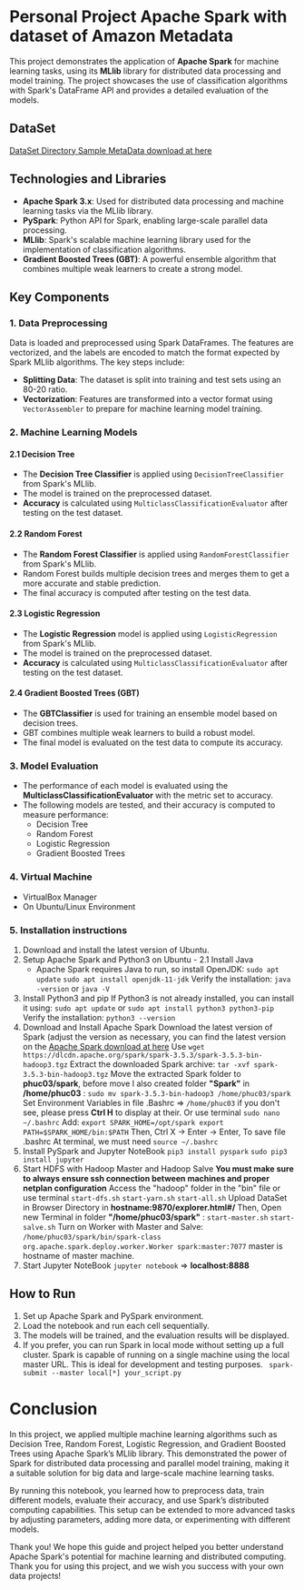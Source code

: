 
# Personal Project Apache Spark with dataset of Amazon Metadata

This project demonstrates the application of **Apache Spark** for machine learning tasks, using its **MLlib** library for distributed data processing and model training. The project showcases the use of classification algorithms with Spark's DataFrame API and provides a detailed evaluation of the models.

## DataSet
[DataSet Directory Sample MetaData download at here](https://nijianmo.github.io/amazon/index.html)


## Technologies and Libraries

- **Apache Spark 3.x**: Used for distributed data processing and machine learning tasks via the MLlib library.
- **PySpark**: Python API for Spark, enabling large-scale parallel data processing.
- **MLlib**: Spark's scalable machine learning library used for the implementation of classification algorithms.
- **Gradient Boosted Trees (GBT)**: A powerful ensemble algorithm that combines multiple weak learners to create a strong model.

## Key Components

### 1. Data Preprocessing
Data is loaded and preprocessed using Spark DataFrames. The features are vectorized, and the labels are encoded to match the format expected by Spark MLlib algorithms. The key steps include:
- **Splitting Data**: The dataset is split into training and test sets using an 80-20 ratio.
- **Vectorization**: Features are transformed into a vector format using `VectorAssembler` to prepare for machine learning model training.

### 2. Machine Learning Models

#### 2.1 Decision Tree
- The **Decision Tree Classifier** is applied using `DecisionTreeClassifier` from Spark's MLlib.
- The model is trained on the preprocessed dataset.
- **Accuracy** is calculated using `MulticlassClassificationEvaluator` after testing on the test dataset.

#### 2.2 Random Forest
- The **Random Forest Classifier** is applied using `RandomForestClassifier` from Spark's MLlib.
- Random Forest builds multiple decision trees and merges them to get a more accurate and stable prediction.
- The final accuracy is computed after testing on the test data.

#### 2.3 Logistic Regression
- The **Logistic Regression** model is applied using `LogisticRegression` from Spark's MLlib.
- The model is trained on the preprocessed dataset.
- **Accuracy** is calculated using `MulticlassClassificationEvaluator` after testing on the test dataset.

#### 2.4 Gradient Boosted Trees (GBT)
- The **GBTClassifier** is used for training an ensemble model based on decision trees.
- GBT combines multiple weak learners to build a robust model.
- The final model is evaluated on the test data to compute its accuracy.

### 3. Model Evaluation
- The performance of each model is evaluated using the **MulticlassClassificationEvaluator** with the metric set to accuracy.
- The following models are tested, and their accuracy is computed to measure performance:
  - Decision Tree
  - Random Forest
  - Logistic Regression
  - Gradient Boosted Trees

### 4. Virtual Machine
- VirtualBox Manager
- On Ubuntu/Linux Environment
  
### 5. Installation instructions
  1. Download and install the latest version of Ubuntu.
  2. Setup Apache Spark and Python3 on Ubuntu
    - 2.1 Install Java 
      + Apache Spark requires Java to run, so install OpenJDK:
        `sudo apt update`
        `sudo apt install openjdk-11-jdk`
    Verify the installation: `java -version` or `java -V`
  3. Install Python3 and pip
    If Python3 is not already installed, you can install it using:  `sudo apt update` or `sudo apt install python3 python3-pip`
    Verify the installation: `python3 --version`
  4. Download and Install Apache Spark
    Download the latest version of Spark (adjust the version as necessary, you can find the latest version on the [Apache Spark download at here](https://dlcdn.apache.org/spark/spark-3.5.3/spark-3.5.3-bin-hadoop3.tgz)
    Use `wget https://dlcdn.apache.org/spark/spark-3.5.3/spark-3.5.3-bin-hadoop3.tgz`
    Extract the downloaded Spark archive: `tar -xvf spark-3.5.3-bin-hadoop3.tgz`
    Move the extracted Spark folder to **phuc03/spark**, before move I also created folder **"Spark"** in **/home/phuc03** : `sudo mv spark-3.5.3-bin-hadoop3 /home/phuc03/spark`
    Set Environment Variables in file .Bashrc => `/home/phuc03` if you don't see, please press **Ctrl H** to display at their. Or use terminal `sudo nano ~/.bashrc`
    Add:
        `export SPARK_HOME=/opt/spark
        export PATH=$SPARK_HOME/bin:$PATH`
    Then, Ctrl X -> Enter -> Enter, To save file .bashrc
    At terminal, we must need `source ~/.bashrc `
  5. Install PySpark and Jupyter NoteBook
    `pip3 install pyspark`
    `sudo pip3 install jupyter`
  6. Start HDFS with Hadoop Master and Hadoop Salve
    **You must make sure to always ensure ssh connection between machines and proper netplan configuration**
    Access the "hadoop" folder in the "bin" file or use terminal `start-dfs.sh` `start-yarn.sh` `start-all.sh`
    Upload DataSet in Browser Directory in **hostname:9870/explorer.html#/**
    Then, Open new Terminal in folder **"/home/phuc03/spark"** : `start-master.sh` `start-salve.sh`
    Turn on Worker with Master and Salve: `/home/phuc03/spark/bin/spark-class org.apache.spark.deploy.worker.Worker spark:master:7077` master is hostname of master machine.
  7. Start Jupyter NoteBook
    `jupyter notebook` => **localhost:8888**
## How to Run
1. Set up Apache Spark and PySpark environment.
2. Load the notebook and run each cell sequentially.
3. The models will be trained, and the evaluation results will be displayed.
4. If you prefer, you can run Spark in local mode without setting up a full cluster. Spark is capable of running on a single machine using the local master URL. This is ideal for development and testing purposes.
   ` spark-submit --master local[*] your_script.py`
# Conclusion
In this project, we applied multiple machine learning algorithms such as Decision Tree, Random Forest, Logistic Regression, and Gradient Boosted Trees using Apache Spark’s MLlib library. This demonstrated the power of Spark for distributed data processing and parallel model training, making it a suitable solution for big data and large-scale machine learning tasks.

By running this notebook, you learned how to preprocess data, train different models, evaluate their accuracy, and use Spark’s distributed computing capabilities. This setup can be extended to more advanced tasks by adjusting parameters, adding more data, or experimenting with different models.

Thank you!
We hope this guide and project helped you better understand Apache Spark's potential for machine learning and distributed computing. Thank you for using this project, and we wish you success with your own data projects!
